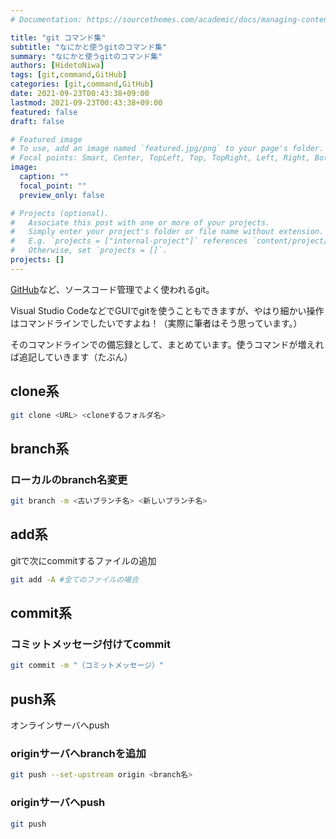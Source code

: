 ```yaml
---
# Documentation: https://sourcethemes.com/academic/docs/managing-content/

title: "git コマンド集"
subtitle: "なにかと使うgitのコマンド集"
summary: "なにかと使うgitのコマンド集"
authors: [HidetoNiwa]
tags: [git,command,GitHub]
categories: [git,command,GitHub]
date: 2021-09-23T00:43:38+09:00
lastmod: 2021-09-23T00:43:38+09:00
featured: false
draft: false

# Featured image
# To use, add an image named `featured.jpg/png` to your page's folder.
# Focal points: Smart, Center, TopLeft, Top, TopRight, Left, Right, BottomLeft, Bottom, BottomRight.
image:
  caption: ""
  focal_point: ""
  preview_only: false

# Projects (optional).
#   Associate this post with one or more of your projects.
#   Simply enter your project's folder or file name without extension.
#   E.g. `projects = ["internal-project"]` references `content/project/deep-learning/index.md`.
#   Otherwise, set `projects = []`.
projects: []
---
```


[GitHub](https://github.com/)など、ソースコード管理でよく使われるgit。

Visual Studio CodeなどでGUIでgitを使うこともできますが、やはり細かい操作はコマンドラインでしたいですよね！（実際に筆者はそう思っています。）

そのコマンドラインでの備忘録として、まとめています。使うコマンドが増えれば追記していきます（たぶん）

## clone系

```bash
git clone <URL> <cloneするフォルダ名>
```

## branch系

### ローカルのbranch名変更

```bash
git branch -m <古いブランチ名> <新しいブランチ名>
```

## add系

gitで次にcommitするファイルの追加

```bash
git add -A #全てのファイルの場合
```

## commit系

### コミットメッセージ付けてcommit

```bash
git commit -m "（コミットメッセージ）"
```

## push系

オンラインサーバへpush

### originサーバへbranchを追加

```bash
git push --set-upstream origin <branch名>
```

### originサーバへpush

```bash
git push
```
